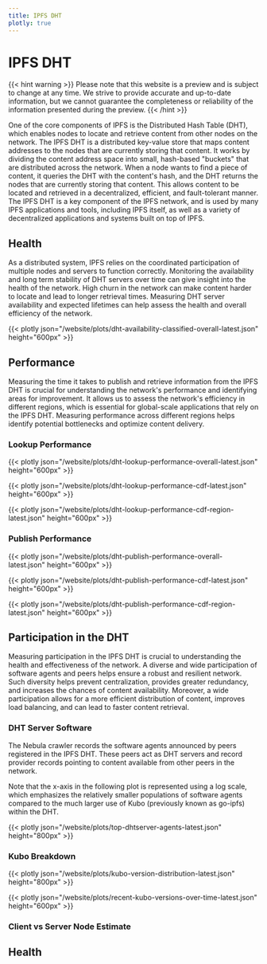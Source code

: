 ```yaml
---
title: IPFS DHT
plotly: true
---
```


# IPFS DHT

{{< hint warning >}}
Please note that this website is a preview and is subject to change at any time. 
We strive to provide accurate and up-to-date information, but we cannot guarantee 
the completeness or reliability of the information presented during the preview. 
{{< /hint >}}

One of the core components of IPFS is the Distributed Hash Table (DHT), which enables nodes to locate and retrieve content from other nodes on the network. The IPFS DHT is a distributed key-value store that maps content addresses to the nodes that are currently storing that content. It works by dividing the content address space into small, hash-based "buckets" that are distributed across the network. When a node wants to find a piece of content, it queries the DHT with the content's hash, and the DHT returns the nodes that are currently storing that content. This allows content to be located and retrieved in a decentralized, efficient, and fault-tolerant manner. The IPFS DHT is a key component of the IPFS network, and is used by many IPFS applications and tools, including IPFS itself, as well as a variety of decentralized applications and systems built on top of IPFS.

## Health

As a distributed system, IPFS relies on the coordinated participation of multiple nodes and servers to function correctly. Monitoring the
availability and long term stability of DHT servers over time can give insight into the health of the network. High churn in the network
can make content harder to locate and lead to longer retrieval times. Measuring DHT server availability and expected lifetimes can help 
assess the health and overall efficiency of the network.


{{< plotly json="/website/plots/dht-availability-classified-overall-latest.json" height="600px" >}}



## Performance

Measuring the time it takes to publish and retrieve information from the IPFS DHT is crucial for understanding the network's performance and identifying areas for improvement. It allows us to assess the network's efficiency in different regions, which is essential for global-scale applications that rely on the IPFS DHT. Measuring performance across different regions helps identify potential bottlenecks and optimize content delivery. 

### Lookup Performance

{{< plotly json="/website/plots/dht-lookup-performance-overall-latest.json" height="600px" >}}

{{< plotly json="/website/plots/dht-lookup-performance-cdf-latest.json" height="600px" >}}

{{< plotly json="/website/plots/dht-lookup-performance-cdf-region-latest.json" height="600px" >}}

### Publish Performance

{{< plotly json="/website/plots/dht-publish-performance-overall-latest.json" height="600px" >}}

{{< plotly json="/website/plots/dht-publish-performance-cdf-latest.json" height="600px" >}}

{{< plotly json="/website/plots/dht-publish-performance-cdf-region-latest.json" height="600px" >}}

## Participation in the DHT

Measuring participation in the IPFS DHT is crucial to understanding the health and effectiveness of the network. A diverse and wide participation of software agents and peers helps ensure a robust and resilient network. Such diversity helps prevent centralization, provides greater redundancy, and increases the chances of content availability. Moreover, a wide participation allows for a more efficient distribution of content, improves load balancing, and can lead to faster content retrieval. 

### DHT Server Software

The Nebula crawler records the software agents announced by peers registered in the IPFS DHT. 
These peers act as DHT servers and record provider records pointing to content available from other peers in the
network.

Note that the x-axis in the following plot is represented using a log scale, which emphasizes the relatively smaller 
populations of software agents compared to the much larger use of Kubo (previously known as go-ipfs) within the DHT. 

{{< plotly json="/website/plots/top-dhtserver-agents-latest.json" height="800px" >}}


### Kubo Breakdown

{{< plotly json="/website/plots/kubo-version-distribution-latest.json" height="800px" >}}

{{< plotly json="/website/plots/recent-kubo-versions-over-time-latest.json" height="600px" >}}



### Client vs Server Node Estimate



## Health
